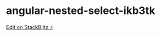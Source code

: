 # angular-nested-select-ikb3tk

[Edit on StackBlitz ⚡️](https://stackblitz.com/edit/angular-nested-select-ikb3tk)